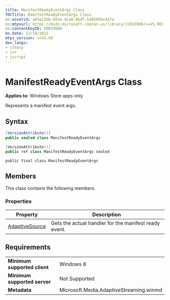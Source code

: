 ```yaml
---
title: ManifestReadyEventArgs Class
TOCTitle: ManifestReadyEventArgs Class
ms:assetid: a85e12bb-b93e-4ca0-9bdf-5205956cda7a
ms:mtpsurl: https://msdn.microsoft.com/en-us/library/JJ822806(v=VS.90)
ms:contentKeyID: 50079560
ms.date: 11/19/2012
mtps_version: v=VS.90
dev_langs:
- csharp
- c++
- jscript
---
```


# ManifestReadyEventArgs Class

**Applies to:** Windows Store apps only

Represents a manifest event args.

## Syntax

``` csharp
[VersionAttribute()]
public sealed class ManifestReadyEventArgs
```

``` c++
[VersionAttribute()]
public ref class ManifestReadyEventArgs sealed
```

``` jscript
public final class ManifestReadyEventArgs
```

## Members

This class contains the following members.

### Properties

|Property|Description|
|--- |--- |
|[AdaptiveSource](manifestreadyeventargs-adaptivesource-property.md)|Gets the actual handler for the manifest ready event.|


## Requirements

|||
|--- |--- |
|**Minimum supported client**|Windows 8|
|**Minimum supported server**|Not Supported|
|**Metadata**|Microsoft.Media.AdaptiveStreaming.winmd|


